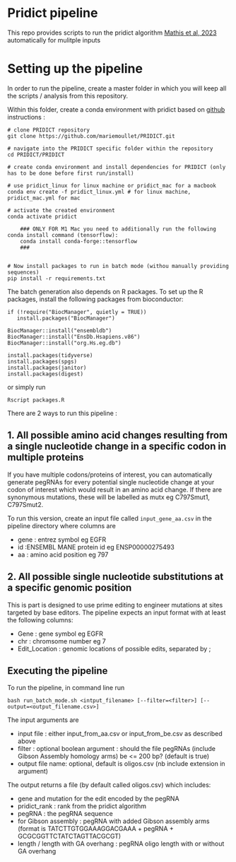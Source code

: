 # Pridict pipeline

This repo provides scripts to run the pridict algorithm [Mathis et al, 2023](https://www.nature.com/articles/s41587-022-01613-7) automatically for mulitple 
inputs 

# Setting up the pipeline

In order to run the pipeline, create a master folder in which you will keep all the scripts / analysis from this repository. 

Within this folder, create a conda environment with pridict based on
[github](https://github.com/uzh-dqbm-cmi/PRIDICT) instructions :

```
# clone PRIDICT repository
git clone https://github.com/mariemoullet/PRIDICT.git

# navigate into the PRIDICT specific folder within the repository
cd PRIDICT/PRIDICT

# create conda environment and install dependencies for PRIDICT (only has to be done before first run/install)

# use pridict_linux for linux machine or pridict_mac for a macbook
conda env create -f pridict_linux.yml # for linux machine, pridict_mac.yml for mac

# activate the created environment
conda activate pridict

	### ONLY FOR M1 Mac you need to additionally run the following conda install command (tensorflow): 
	conda install conda-forge::tensorflow
	###


# Now install packages to run in batch mode (withou manually providing sequences)
pip install -r requirements.txt

```

The batch generation also depends on R packages. To set up the R packages, install the following packages from 
bioconductor:

```
if (!require("BiocManager", quietly = TRUE))
   install.packages("BiocManager")

BiocManager::install("ensembldb")
BiocManager::install("EnsDb.Hsapiens.v86")
BiocManager::install("org.Hs.eg.db")

install.packages(tidyverse)
install.packages(spgs)
install.packages(janitor)
install.packages(digest)

```

or simply run 

```
Rscript packages.R
```


There are 2 ways to run this pipeline :

## 1. All possible amino acid changes resulting from a single nucleotide change in a specific codon in multiple proteins 

If you have multiple codons/proteins of interest, you can automatically generate pegRNAs for every potential single nucleotide change at your codon of interest which would result in an amino acid change. If there are synonymous mutations, these will be labelled as mutx eg C797Smut1, C797Smut2.

To run this version, create an input file called `input_gene_aa.csv` in the pipeline directory where columns are 
* gene : entrez symbol eg EGFR
* id :ENSEMBL MANE protein id eg ENSP00000275493
* aa : amino acid position eg 797


## 2. All possible single nucleotide substitutions at a specific genomic position 

This is part is designed to use prime editing to engineer mutations at sites targeted by base editors. The pipeline expects an input format with at least the following columns:
* Gene : gene symbol eg EGFR
* chr : chromsome number eg 7
* Edit_Location : genomic locations of possible edits, separated by ;



## Executing the pipeline 

To run the pipeline, in command line run 

```
bash run_batch_mode.sh <intput_filename> [--filter=<filter>] [--output=<output_filename.csv>]
```

The input arguments are
* input file : either input_from_aa.csv or input_from_be.csv as described above
* filter : optional boolean argument : should the file pegRNAs (include Gibson Assembly homology arms) be <= 200 bp? (default is true)
* output file name: optional, default is oligos.csv (nb include extension in argument)

The output returns a file (by default called oligos.csv) which includes:
* gene and mutation for the edit encoded by the pegRNA
* pridict_rank : rank from the pridict algorithm 
* pegRNA : the pegRNA sequence
* for Gibson assembly : pegRNA with added Gibson assembly arms (format is TATCTTGTGGAAAGGACGAAA + pegRNA + GCGCGGTTCTATCTAGTTACGCGT)
* length / length with GA overhang : pegRNA oligo length with or without GA overhang


